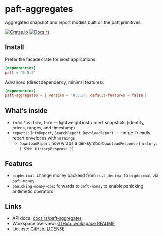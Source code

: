 paft-aggregates
===============

Aggregated snapshot and report models built on the paft primitives.

[![Crates.io](https://img.shields.io/crates/v/paft-aggregates)](https://crates.io/crates/paft-aggregates)
[![Docs.rs](https://docs.rs/paft-aggregates/badge.svg)](https://docs.rs/paft-aggregates)

Install
-------

Prefer the facade crate for most applications:

```toml
[dependencies]
paft = "0.5.2"
```

Advanced (direct dependency, minimal features):

```toml
[dependencies]
paft-aggregates = { version = "0.5.2", default-features = false }
```

What’s inside
--------------

- `info`: `FastInfo`, `Info` — lightweight instrument snapshots (identity, prices, ranges, and timestamp)
- `reports`: `InfoReport`, `SearchReport`, `DownloadReport` — merge-friendly report envelopes with `warnings`
  - `DownloadReport` now wraps a per-symbol `DownloadResponse` (`history: { SYM: HistoryResponse }`)

Features
--------

- `bigdecimal`: change money backend from `rust_decimal` to `bigdecimal` via `paft-money`
- `panicking-money-ops`: forwards to `paft-money` to enable panicking arithmetic operators

Links
-----

- API docs: [docs.rs/paft-aggregates](https://docs.rs/paft-aggregates)
- Workspace overview: [GitHub: workspace README](https://github.com/paft-rs/paft/blob/main/README.md)
- License: [GitHub: LICENSE](https://github.com/paft-rs/paft/blob/main/LICENSE)
